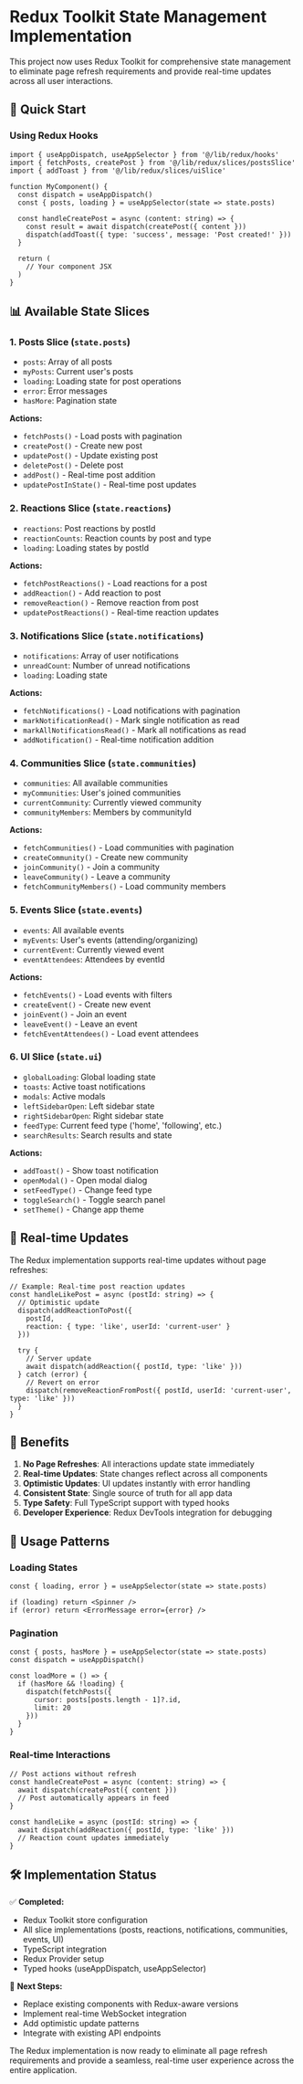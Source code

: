 # Redux Toolkit State Management Implementation

This project now uses Redux Toolkit for comprehensive state management to eliminate page refresh requirements and provide real-time updates across all user interactions.

## 🚀 Quick Start

### Using Redux Hooks

```tsx
import { useAppDispatch, useAppSelector } from '@/lib/redux/hooks'
import { fetchPosts, createPost } from '@/lib/redux/slices/postsSlice'
import { addToast } from '@/lib/redux/slices/uiSlice'

function MyComponent() {
  const dispatch = useAppDispatch()
  const { posts, loading } = useAppSelector(state => state.posts)
  
  const handleCreatePost = async (content: string) => {
    const result = await dispatch(createPost({ content }))
    dispatch(addToast({ type: 'success', message: 'Post created!' }))
  }
  
  return (
    // Your component JSX
  )
}
```

## 📊 Available State Slices

### 1. Posts Slice (`state.posts`)
- `posts`: Array of all posts
- `myPosts`: Current user's posts
- `loading`: Loading state for post operations
- `error`: Error messages
- `hasMore`: Pagination state

**Actions:**
- `fetchPosts()` - Load posts with pagination
- `createPost()` - Create new post
- `updatePost()` - Update existing post
- `deletePost()` - Delete post
- `addPost()` - Real-time post addition
- `updatePostInState()` - Real-time post updates

### 2. Reactions Slice (`state.reactions`)
- `reactions`: Post reactions by postId
- `reactionCounts`: Reaction counts by post and type
- `loading`: Loading states by postId

**Actions:**
- `fetchPostReactions()` - Load reactions for a post
- `addReaction()` - Add reaction to post
- `removeReaction()` - Remove reaction from post
- `updatePostReactions()` - Real-time reaction updates

### 3. Notifications Slice (`state.notifications`)
- `notifications`: Array of user notifications
- `unreadCount`: Number of unread notifications
- `loading`: Loading state

**Actions:**
- `fetchNotifications()` - Load notifications with pagination
- `markNotificationRead()` - Mark single notification as read
- `markAllNotificationsRead()` - Mark all notifications as read
- `addNotification()` - Real-time notification addition

### 4. Communities Slice (`state.communities`)
- `communities`: All available communities
- `myCommunities`: User's joined communities
- `currentCommunity`: Currently viewed community
- `communityMembers`: Members by communityId

**Actions:**
- `fetchCommunities()` - Load communities with pagination
- `createCommunity()` - Create new community
- `joinCommunity()` - Join a community
- `leaveCommunity()` - Leave a community
- `fetchCommunityMembers()` - Load community members

### 5. Events Slice (`state.events`)
- `events`: All available events
- `myEvents`: User's events (attending/organizing)
- `currentEvent`: Currently viewed event
- `eventAttendees`: Attendees by eventId

**Actions:**
- `fetchEvents()` - Load events with filters
- `createEvent()` - Create new event
- `joinEvent()` - Join an event
- `leaveEvent()` - Leave an event
- `fetchEventAttendees()` - Load event attendees

### 6. UI Slice (`state.ui`)
- `globalLoading`: Global loading state
- `toasts`: Active toast notifications
- `modals`: Active modals
- `leftSidebarOpen`: Left sidebar state
- `rightSidebarOpen`: Right sidebar state
- `feedType`: Current feed type ('home', 'following', etc.)
- `searchResults`: Search results and state

**Actions:**
- `addToast()` - Show toast notification
- `openModal()` - Open modal dialog
- `setFeedType()` - Change feed type
- `toggleSearch()` - Toggle search panel
- `setTheme()` - Change app theme

## 🔄 Real-time Updates

The Redux implementation supports real-time updates without page refreshes:

```tsx
// Example: Real-time post reaction updates
const handleLikePost = async (postId: string) => {
  // Optimistic update
  dispatch(addReactionToPost({ 
    postId, 
    reaction: { type: 'like', userId: 'current-user' } 
  }))
  
  try {
    // Server update
    await dispatch(addReaction({ postId, type: 'like' }))
  } catch (error) {
    // Revert on error
    dispatch(removeReactionFromPost({ postId, userId: 'current-user', type: 'like' }))
  }
}
```

## 🎯 Benefits

1. **No Page Refreshes**: All interactions update state immediately
2. **Real-time Updates**: State changes reflect across all components
3. **Optimistic Updates**: UI updates instantly with error handling
4. **Consistent State**: Single source of truth for all app data
5. **Type Safety**: Full TypeScript support with typed hooks
6. **Developer Experience**: Redux DevTools integration for debugging

## 📝 Usage Patterns

### Loading States
```tsx
const { loading, error } = useAppSelector(state => state.posts)

if (loading) return <Spinner />
if (error) return <ErrorMessage error={error} />
```

### Pagination
```tsx
const { posts, hasMore } = useAppSelector(state => state.posts)
const dispatch = useAppDispatch()

const loadMore = () => {
  if (hasMore && !loading) {
    dispatch(fetchPosts({ 
      cursor: posts[posts.length - 1]?.id,
      limit: 20 
    }))
  }
}
```

### Real-time Interactions
```tsx
// Post actions without refresh
const handleCreatePost = async (content: string) => {
  await dispatch(createPost({ content }))
  // Post automatically appears in feed
}

const handleLike = async (postId: string) => {
  await dispatch(addReaction({ postId, type: 'like' }))
  // Reaction count updates immediately
}
```

## 🛠️ Implementation Status

✅ **Completed:**
- Redux Toolkit store configuration
- All slice implementations (posts, reactions, notifications, communities, events, UI)
- TypeScript integration
- Redux Provider setup
- Typed hooks (useAppDispatch, useAppSelector)

🔄 **Next Steps:**
- Replace existing components with Redux-aware versions
- Implement real-time WebSocket integration
- Add optimistic update patterns
- Integrate with existing API endpoints

The Redux implementation is now ready to eliminate all page refresh requirements and provide a seamless, real-time user experience across the entire application.
